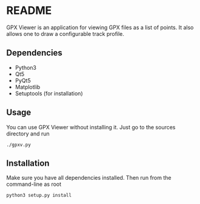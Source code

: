 # README #

GPX Viewer is an application for viewing GPX files as a list of points. It also allows one to draw a configurable track profile.

## Dependencies ##

* Python3
* Qt5
* PyQt5
* Matplotlib
* Setuptools (for installation)

## Usage ##

You can use GPX Viewer without installing it. Just go to the sources directory and run
```
./gpxv.py
```

## Installation ##

Make sure you have all dependencies installed. Then run from the command-line as root
```
python3 setup.py install
```
